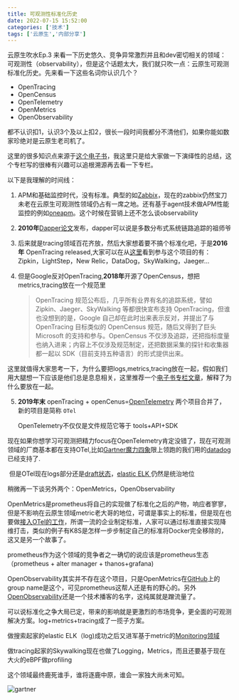 ```yaml
---
title: 可观测性标准化历史
date: 2022-07-15 15:52:00
categories: ['技术']
tags: ['云原生','内部分享']
---
```


云原生吹水Ep.3 来看一下历史悠久、竞争异常激烈并且和dev密切相关的领域：可观测性（observability），但是这个话题太大，我们就只吹一点：云原生可观测标准化历史。先来看一下这些名词你认识几个？

* OpenTracing
* OpenCensus
* OpenTelemetry
* OpenMetrics 
* OpenObservability 

都不认识扣1，认识3个及以上扣2，很长一段时间我都分不清他们，如果你能如数家珍绝对是云原生老司机了。

这里的很多知识点来源于[这个电子书](http://icyfenix.cn/distribution/observability/tracing.html#%E8%BF%BD%E8%B8%AA%E8%A7%84%E8%8C%83%E5%8C%96)，我这里只是给大家做一下演绎性的总结，这个专栏写的很棒有兴趣可以追根溯源再去看一下专栏。

以下是我理解的时间线：

1. APM和基础监控时代，没有标准。典型的如[Zabbix](https://www.zabbix.com/)，现在的zabbix仍然宝刀未老在云原生可观测性领域仍占有一席之地。还有基于agent技术做APM性能监控的例如[oneapm](https://www.oneapm.com/)。这个时候在营销上还不怎么谈observability

2. **2010年**[Dapper论文](https://research.google/pubs/pub36356/)发布，dapper可以说是多数分布式系统链路追踪的祖师爷

3. 后来就是tracing领域百花齐放，然后大家想着要不搞个标准化吧，于是**2016年** OpenTracing  released,大家可以在从[这里](https://opentracing.io/specification/organization/)看到参与这个项目的有：Zipkin，LightStep，New Relic，DataDog，SkyWalking，Jaeger...

4. 但是Google反对OpenTracing,**2018年**开源了OpenCensus，想把metrics,tracing放在一个规范里

   > OpenTracing 规范公布后，几乎所有业界有名的追踪系统，譬如 Zipkin、Jaeger、SkyWalking 等都很快宣布支持 OpenTracing，但谁也没想到的是，Google 自己却在此时出来表示反对，并提出了与 OpenTracing 目标类似的 OpenCensus 规范，随后又得到了巨头 Microsoft 的支持和参与。OpenCensus 不仅涉及追踪，还把指标度量也纳入进来；内容上不仅涉及规范制定，还把数据采集的探针和收集器都一起以 SDK（目前支持五种语言）的形式提供出来。

​	这里就值得大家思考一下，为什么要把logs,metrics,tracing放在一起，假如我们用大腿想一下应该是他们总是息息相关，这里推荐一个[电子书专栏文章](https://lib.jimmysong.io/opentelemetry-obervability/history/)，解释了为什么要放在一起。

5. **2019年末** openTracing + openCenus=[OpenTelemetry](https://opentelemetry.io/docs/concepts/what-is-opentelemetry/) 两个项目合并了，新的项目是简称 `OTel`  	 

   OpenTelemetry不仅仅是文件规范它等于 tools+API+SDK 

​		现在如果你想学习可观测把精力focus在OpenTelemetry肯定没错了，现在可观测领域的厂商基本都在支持OTel,比如[Gartner魔力四象](https://www.elastic.co/explore/devops-observability/2022-gartner-magic-quadrant-apm)限上领跑的我们用的[datadog](https://docs.datadoghq.com/tracing/trace_collection/open_standards/#pagetitle)已经支持了.

​		但是OTel现在logs部分还是[draft状态](https://opentelemetry.io/status/)，[elastic ELK ](https://www.elastic.co/what-is/elk-stack)仍然是统治地位



稍微再一下谈另外两个：OpenMetrics，OpenObservability

OpenMetrics是prometheus将自己的实现做了标准化之后的产物，响应者寥寥，但是不影响在云原生领域metric老大哥的地位，可谓是事实上的标准，但是现在也要做[接入OTel的工作](https://opentelemetry.io/docs/reference/specification/metrics/sdk_exporters/prometheus/)，所谓一流的企业制定标准，人家可以通过标准直接实现降维打击，类似的例子有K8S是怎样一步步制定自己的标准将Docker完全移除的，这又是另一个故事了。

prometheus作为这个领域的竞争者之一确切的说应该是prometheus生态（prometheus + alter manager + thanos+grafana)



OpenObservability其实并不存在这个项目，只是OpenMetrics在[GitHub](https://github.com/OpenObservability?type=source)上的group name是这个，可见prometheus这帮人还是有的野心的。另外[OpenObservability](https://openobservability.io/)还是一个技术播客的名字，这纯属就是蹭流量了。



可以说标准化之争大局已定，带来的影响就是更激烈的市场竞争，更全面的可观测解决方案。log+metrics+tracing成了一揽子方案。

做搜索起家的elastic ELK（log)成功之后又进军基于metric的[Monitoring领域](https://www.elastic.co/observability)

做tracing起家的Skywalking现在也做了Logging，Metrics，而且还要基于现在大火的eBPF做profiling

这个领域最终鹿死谁手，谁将逐鹿中原，谁会一家独大尚未可知。

![gartner](..img/gartner.png)

